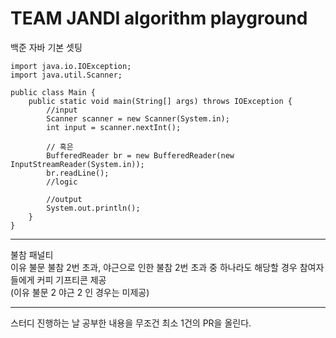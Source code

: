 # TEAM JANDI algorithm playground

백준 자바 기본 셋팅
```
import java.io.IOException;
import java.util.Scanner;

public class Main {
    public static void main(String[] args) throws IOException {
        //input
        Scanner scanner = new Scanner(System.in);
        int input = scanner.nextInt();

        // 혹은
        BufferedReader br = new BufferedReader(new InputStreamReader(System.in));
        br.readLine();
        //logic

        //output
        System.out.println();
    }
}
```

---
불참 패널티  
이유 불문 불참 2번 초과, 야근으로 인한 불참 2번 초과 중 하나라도 해당할 경우 참여자들에게 커피 기프티콘 제공  
(이유 불문 2 야근 2 인 경우는 미제공)

---
스터디 진행하는 날 공부한 내용을 무조건 최소 1건의 PR을 올린다.

